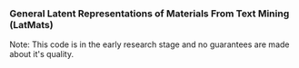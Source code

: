 ### General Latent Representations of Materials From Text Mining (LatMats)

Note: This code is in the early research stage and no guarantees are made about it's quality. 
